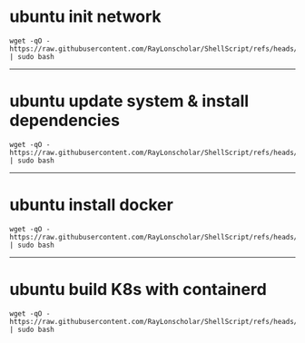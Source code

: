 # ubuntu init network
```
wget -qO - https://raw.githubusercontent.com/RayLonscholar/ShellScript/refs/heads/main/ubuntu/base/setNetwork.txt | sudo bash
```
---
# ubuntu update system & install dependencies
```
wget -qO - https://raw.githubusercontent.com/RayLonscholar/ShellScript/refs/heads/main/ubuntu/base/update.txt | sudo bash
```
---
# ubuntu install docker
```
wget -qO - https://raw.githubusercontent.com/RayLonscholar/ShellScript/refs/heads/main/ubuntu/packages/docker/installDocker.txt | sudo bash
```
---
# ubuntu build K8s with containerd
```
wget -qO - https://raw.githubusercontent.com/RayLonscholar/ShellScript/refs/heads/main/ubuntu/packages/k8s/k8s.containerd.txt | sudo bash
```